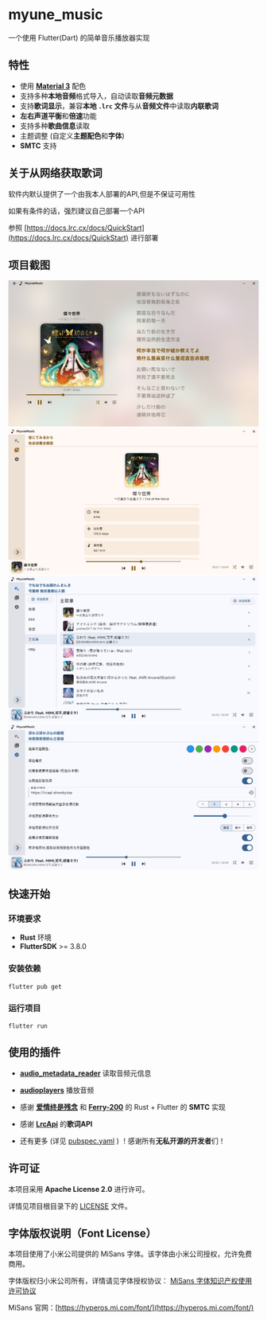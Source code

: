 # myune_music

一个使用 Flutter(Dart) 的简单音乐播放器实现

## 特性
 - 使用 **[Material 3](https://m3.material.io/)** 配色
 - 支持多种**本地音频**格式导入，自动读取**音频元数据**
 - 支持**歌词显示**，兼容**本地 `.lrc` 文件**与从**音频文件**中读取**内联歌词**
 - **左右声道平衡**和**倍速**功能
 - 支持多种**歌曲信息**读取
 - 主题调整 (自定义**主题配色**和**字体**)
 - **SMTC** 支持

## 关于从网络获取歌词
软件内默认提供了一个由我本人部署的API,但是不保证可用性

如果有条件的话，强烈建议自己部署一个API

参照 [https://docs.lrc.cx/docs/QuickStart](https://docs.lrc.cx/docs/QuickStart) 进行部署


## 项目截图
![](screenshot/92379F29815DB2236510F9AD0C520ECD.png)
![](screenshot/57116242568D08EF8791737C8D881C06.png)
![](screenshot/D022283844CC6305B4473129E49BBAE2.png)
![](screenshot/ADDF04814968BACDC75CAD173DA0C4AD.png)
## 快速开始

### 环境要求
- **Rust** 环境
- **FlutterSDK** >= 3.8.0

### 安装依赖
    flutter pub get

### 运行项目
    flutter run


## 使用的插件

- **[audio_metadata_reader](https://pub.dev/packages/audio_metadata_reader)** 读取音频元信息

- **[audioplayers](https://pub.dev/packages/audioplayers)** 播放音频

- 感谢 **[爱情终是残念](https://aqzscn.cn/archives/flutter-smtc)** 和 **[Ferry-200](https://github.com/Ferry-200/coriander_player)** 的 Rust + Flutter 的 **SMTC** 实现

- 感谢 **[LrcApi](https://github.com/HisAtri/LrcApi)** 的**歌词API**

- 还有更多 (详见 [pubspec.yaml](pubspec.yaml) ) ！感谢所有**无私开源的开发者**们！

## 许可证
本项目采用 **Apache License 2.0** 进行许可。

详情见项目根目录下的 [LICENSE](/LICENSE) 文件。

## 字体版权说明（Font License）

本项目使用了小米公司提供的 MiSans 字体。该字体由小米公司授权，允许免费商用。

字体版权归小米公司所有，详情请见字体授权协议：
[MiSans 字体知识产权使用许可协议](https://hyperos.mi.com/font-download/MiSans%E5%AD%97%E4%BD%93%E7%9F%A5%E8%AF%86%E4%BA%A7%E6%9D%83%E8%AE%B8%E5%8F%AF%E5%8D%8F%E8%AE%AE.pdf)

MiSans 官网：[https://hyperos.mi.com/font/](https://hyperos.mi.com/font/)
